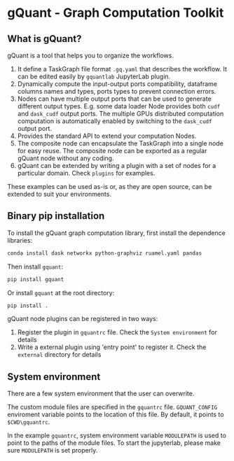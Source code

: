 # gQuant - Graph Computation Toolkit

## What is gQuant?

gQuant is a tool that helps you to organize the workflows. 

1. It define a TaskGraph file format `.gq.yaml` that describes the workflow. It can be edited easily by `gquantlab` JupyterLab plugin.
2. Dynamically compute the input-output ports compatibility, dataframe columns names and types, ports types to prevent connection errors. 
3. Nodes can have multiple output ports that can be used to generate different output types. E.g. some data loader Node provides both `cudf` and `dask_cudf` output ports. The multiple GPUs distributed computation computation is automatically enabled by switching to the `dask_cudf` output port. 
4. Provides the standard API to extend your computation Nodes.
5. The composite node can encapsulate the TaskGraph into a single node for easy reuse. The composite node can be exported as a regular gQuant node without any coding.
6. gQuant can be extended by writing a plugin with a set of nodes for a particular domain. Check `plugins` for examples.

These examples can be used as-is or, as they are open source, can be extended to suit your environments.

## Binary pip installation

To install the gQuant graph computation library, first install the dependence libraries:
```bash
conda install dask networkx python-graphviz ruamel.yaml pandas
```

Then install `gquant`:
```bash
pip install gquant
```
Or install `gquant` at the root directory:
```bash
pip install .
```

gQuant node plugins can be registered in two ways: 

  1. Register the plugin in `gquantrc` file. Check the `System environment` for details
  2. Write a external plugin using 'entry point' to register it. Check the `external` directory for details

## System environment 

There are a few system environment that the user can overwrite. 

The custom module files are specified in the `gquantrc` file. `GQUANT_CONFIG` enviroment variable points to the location of this file. By default, it points to 
`$CWD\gquantrc`. 

In the example `gquantrc`, system environment variable `MODULEPATH` is used to point to the paths of the module files.
To start the jupyterlab, please make sure `MODULEPATH` is set properly. 
